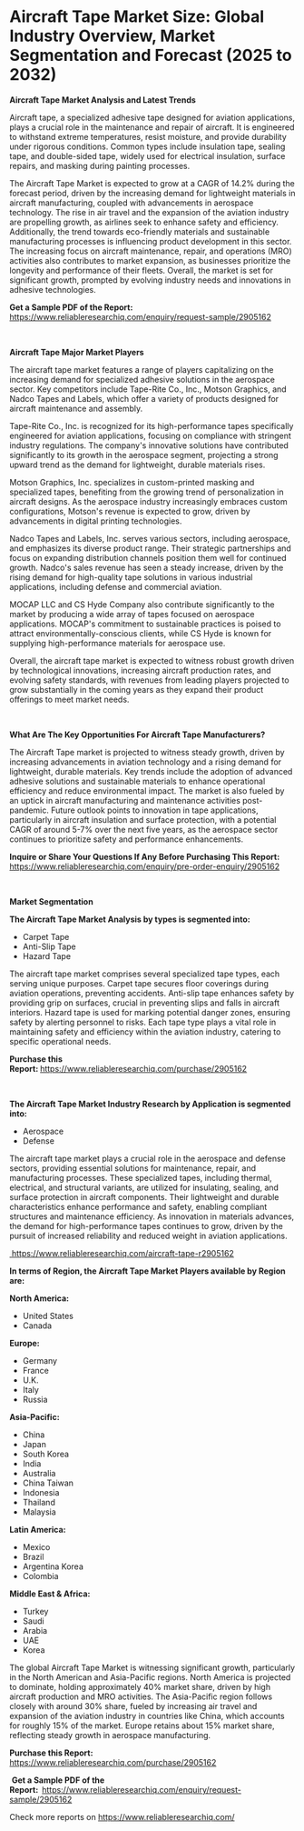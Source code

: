 <p><h1>Aircraft Tape Market Size: Global Industry Overview, Market Segmentation and Forecast (2025 to 2032)</h1></p><p><strong>Aircraft Tape Market Analysis and Latest Trends</strong></p>
<p><p>Aircraft tape, a specialized adhesive tape designed for aviation applications, plays a crucial role in the maintenance and repair of aircraft. It is engineered to withstand extreme temperatures, resist moisture, and provide durability under rigorous conditions. Common types include insulation tape, sealing tape, and double-sided tape, widely used for electrical insulation, surface repairs, and masking during painting processes.</p><p>The Aircraft Tape Market is expected to grow at a CAGR of 14.2% during the forecast period, driven by the increasing demand for lightweight materials in aircraft manufacturing, coupled with advancements in aerospace technology. The rise in air travel and the expansion of the aviation industry are propelling growth, as airlines seek to enhance safety and efficiency. Additionally, the trend towards eco-friendly materials and sustainable manufacturing processes is influencing product development in this sector. The increasing focus on aircraft maintenance, repair, and operations (MRO) activities also contributes to market expansion, as businesses prioritize the longevity and performance of their fleets. Overall, the market is set for significant growth, prompted by evolving industry needs and innovations in adhesive technologies.</p></p>
<p><strong>Get a Sample PDF of the Report:&nbsp;</strong> <a href="https://www.reliableresearchiq.com/enquiry/request-sample/2905162?utm_campaign=3106&utm_medium=2&utm_source=Github&utm_content=ia&utm_term=12032025&utm_id=aircraft-tape">https://www.reliableresearchiq.com/enquiry/request-sample/2905162</a></p>
<p>&nbsp;</p>
<p><strong>Aircraft Tape Major Market Players</strong></p>
<p><p>The aircraft tape market features a range of players capitalizing on the increasing demand for specialized adhesive solutions in the aerospace sector. Key competitors include Tape-Rite Co., Inc., Motson Graphics, and Nadco Tapes and Labels, which offer a variety of products designed for aircraft maintenance and assembly.</p><p>Tape-Rite Co., Inc. is recognized for its high-performance tapes specifically engineered for aviation applications, focusing on compliance with stringent industry regulations. The company's innovative solutions have contributed significantly to its growth in the aerospace segment, projecting a strong upward trend as the demand for lightweight, durable materials rises.</p><p>Motson Graphics, Inc. specializes in custom-printed masking and specialized tapes, benefiting from the growing trend of personalization in aircraft designs. As the aerospace industry increasingly embraces custom configurations, Motson's revenue is expected to grow, driven by advancements in digital printing technologies.</p><p>Nadco Tapes and Labels, Inc. serves various sectors, including aerospace, and emphasizes its diverse product range. Their strategic partnerships and focus on expanding distribution channels position them well for continued growth. Nadco's sales revenue has seen a steady increase, driven by the rising demand for high-quality tape solutions in various industrial applications, including defense and commercial aviation.</p><p>MOCAP LLC and CS Hyde Company also contribute significantly to the market by producing a wide array of tapes focused on aerospace applications. MOCAP's commitment to sustainable practices is poised to attract environmentally-conscious clients, while CS Hyde is known for supplying high-performance materials for aerospace use.</p><p>Overall, the aircraft tape market is expected to witness robust growth driven by technological innovations, increasing aircraft production rates, and evolving safety standards, with revenues from leading players projected to grow substantially in the coming years as they expand their product offerings to meet market needs.</p></p>
<p>&nbsp;</p>
<p><strong>What Are The Key Opportunities For Aircraft Tape Manufacturers?</strong></p>
<p><p>The Aircraft Tape market is projected to witness steady growth, driven by increasing advancements in aviation technology and a rising demand for lightweight, durable materials. Key trends include the adoption of advanced adhesive solutions and sustainable materials to enhance operational efficiency and reduce environmental impact. The market is also fueled by an uptick in aircraft manufacturing and maintenance activities post-pandemic. Future outlook points to innovation in tape applications, particularly in aircraft insulation and surface protection, with a potential CAGR of around 5-7% over the next five years, as the aerospace sector continues to prioritize safety and performance enhancements.</p></p>
<p><strong>Inquire or Share Your Questions If Any Before Purchasing This Report:</strong> <a href="https://www.reliableresearchiq.com/enquiry/pre-order-enquiry/2905162?utm_campaign=3106&utm_medium=2&utm_source=Github&utm_content=ia&utm_term=12032025&utm_id=aircraft-tape">https://www.reliableresearchiq.com/enquiry/pre-order-enquiry/2905162</a></p>
<p>&nbsp;</p>
<p><strong>Market Segmentation</strong></p>
<p><strong>The Aircraft Tape Market Analysis by types is segmented into:</strong></p>
<p><ul><li>Carpet Tape</li><li>Anti-Slip Tape</li><li>Hazard Tape</li></ul></p>
<p><p>The aircraft tape market comprises several specialized tape types, each serving unique purposes. Carpet tape secures floor coverings during aviation operations, preventing accidents. Anti-slip tape enhances safety by providing grip on surfaces, crucial in preventing slips and falls in aircraft interiors. Hazard tape is used for marking potential danger zones, ensuring safety by alerting personnel to risks. Each tape type plays a vital role in maintaining safety and efficiency within the aviation industry, catering to specific operational needs.</p></p>
<p><strong>Purchase this Report:&nbsp;</strong><a href="https://www.reliableresearchiq.com/purchase/2905162?utm_campaign=3106&utm_medium=2&utm_source=Github&utm_content=ia&utm_term=12032025&utm_id=aircraft-tape">https://www.reliableresearchiq.com/purchase/2905162</a></p>
<p>&nbsp;</p>
<p><strong>The Aircraft Tape Market Industry Research by Application is segmented into:</strong></p>
<p><ul><li>Aerospace</li><li>Defense</li></ul></p>
<p><p>The aircraft tape market plays a crucial role in the aerospace and defense sectors, providing essential solutions for maintenance, repair, and manufacturing processes. These specialized tapes, including thermal, electrical, and structural variants, are utilized for insulating, sealing, and surface protection in aircraft components. Their lightweight and durable characteristics enhance performance and safety, enabling compliant structures and maintenance efficiency. As innovation in materials advances, the demand for high-performance tapes continues to grow, driven by the pursuit of increased reliability and reduced weight in aviation applications.</p></p>
<p><a href="https://www.reliableresearchiq.com/aircraft-tape-r2905162?utm_campaign=3106&utm_medium=2&utm_source=Github&utm_content=ia&utm_term=12032025&utm_id=aircraft-tape">&nbsp;https://www.reliableresearchiq.com/aircraft-tape-r2905162</a></p>
<p><strong>In terms of Region, the Aircraft Tape Market Players available by Region are:</strong></p>
<p>
    <p> <strong> North America: </strong>
        <ul>
            <li>United States</li>
            <li>Canada</li>
        </ul>
        </p> 
    <p> <strong> Europe: </strong>
        <ul>
            <li>Germany</li>
            <li>France</li>
            <li>U.K.</li>
            <li>Italy</li>
            <li>Russia</li>
        </ul>
        </p> 
    <p> <strong> Asia-Pacific: </strong>
        <ul>
            <li>China</li>
            <li>Japan</li>
            <li>South Korea</li>
            <li>India</li>
            <li>Australia</li>
            <li>China Taiwan</li>
            <li>Indonesia</li>
            <li>Thailand</li>
            <li>Malaysia</li>
        </ul>
        </p> 
    <p> <strong> Latin America: </strong>
        <ul>
            <li>Mexico</li>
            <li>Brazil</li>
            <li>Argentina Korea</li>
            <li>Colombia</li>
        </ul>
        </p> 
    <p> <strong> Middle East & Africa: </strong>
        <ul>
            <li>Turkey</li>
            <li>Saudi</li>
            <li>Arabia</li>
            <li>UAE</li>
            <li>Korea</li>
        </ul>
    </p>
    </p>
<p><p>The global Aircraft Tape Market is witnessing significant growth, particularly in the North American and Asia-Pacific regions. North America is projected to dominate, holding approximately 40% market share, driven by high aircraft production and MRO activities. The Asia-Pacific region follows closely with around 30% share, fueled by increasing air travel and expansion of the aviation industry in countries like China, which accounts for roughly 15% of the market. Europe retains about 15% market share, reflecting steady growth in aerospace manufacturing.</p></p>
<p><strong>Purchase this Report: </strong><a href="https://www.reliableresearchiq.com/purchase/2905162?utm_campaign=3106&utm_medium=2&utm_source=Github&utm_content=ia&utm_term=12032025&utm_id=aircraft-tape">https://www.reliableresearchiq.com/purchase/2905162</a></p>
<p>&nbsp;<strong>Get a Sample PDF of the Report:&nbsp;&nbsp;</strong><a href="https://www.reliableresearchiq.com/enquiry/request-sample/2905162?utm_campaign=3106&utm_medium=2&utm_source=Github&utm_content=ia&utm_term=12032025&utm_id=aircraft-tape">https://www.reliableresearchiq.com/enquiry/request-sample/2905162</a></p>
<p><strong></strong></p>
<p>Check more reports on <a href="https://www.reliableresearchiq.com/?utm_campaign=3106&utm_medium=2&utm_source=Github&utm_content=ia&utm_term=12032025&utm_id=aircraft-tape">https://www.reliableresearchiq.com/</a></p>